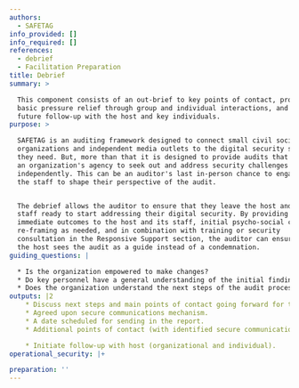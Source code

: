 ```yaml
---
authors:
  - SAFETAG
info_provided: []
info_required: []
references:
  - debrief
  - Facilitation Preparation
title: Debrief
summary: >

  This component consists of an out-brief to key points of contact, providing
  basic pressure relief through group and individual interactions, and planning
  future follow-up with the host and key individuals.
purpose: >

  SAFETAG is an auditing framework designed to connect small civil society
  organizations and independent media outlets to the digital security services
  they need. But, more than that it is designed to provide audits that increase
  an organization's agency to seek out and address security challenges
  independently. This can be an auditor's last in-person chance to engage with
  the staff to shape their perspective of the audit.


  The debrief allows the auditor to ensure that they leave the host and its
  staff ready to start addressing their digital security. By providing some
  immediate outcomes to the host and its staff, initial psycho-social care and
  re-framing as needed, and in combination with training or security
  consultation in the Responsive Support section, the auditor can ensure that
  the host sees the audit as a guide instead of a condemnation. 
guiding_questions: |

  * Is the organization empowered to make changes?
  * Do key personnel have a general understanding of the initial findings?
  * Does the organization understand the next steps of the audit process?
outputs: |2
    * Discuss next steps and main points of contact going forward for the host.
    * Agreed upon secure communications mechanism.
    * A date scheduled for sending in the report.
    * Additional points of contact (with identified secure communications channels) if needed.

    * Initiate follow-up with host (organizational and individual).
operational_security: |+

preparation: ''
---
```



